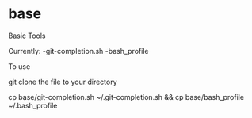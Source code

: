 base
====

Basic Tools

Currently:
-git-completion.sh
-bash_profile

To use 

git clone the file to your directory

cp base/git-completion.sh ~/.git-completion.sh &&
cp base/bash_profile ~/.bash_profile
